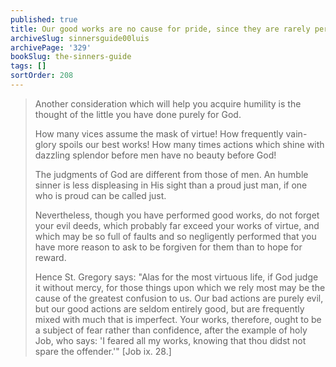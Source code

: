 ```yaml
---
published: true
title: Our good works are no cause for pride, since they are rarely perfect and pure
archiveSlug: sinnersguide00luis
archivePage: '329'
bookSlug: the-sinners-guide
tags: []
sortOrder: 208
---
```


> Another consideration which will help you acquire humility is the thought of the little you have done purely for God.
>
> How many vices assume the mask of virtue! How frequently vain-glory spoils our best works! How many times actions which shine with dazzling splendor before men have no beauty before God!
>
> The judgments of God are different from those of men. An humble sinner is less displeasing in His sight than a proud just man, if one who is proud can be called just.
>
> Nevertheless, though you have performed good works, do not forget your evil deeds, which probably far exceed your works of virtue, and which may be so full of faults and so negligently performed that you have more reason to ask to be forgiven for them than to hope for reward.
>
> Hence St. Gregory says: "Alas for the most virtuous life, if God judge it without mercy, for those things upon which we rely most may be the cause of the greatest confusion to us. Our bad actions are purely evil, but our good actions are seldom entirely good, but are frequently mixed with much that is imperfect. Your works, therefore, ought to be a subject of fear rather than confidence, after the example of holy Job, who says: 'I feared all my works, knowing that thou didst not spare the offender.'" [Job ix. 28.]
